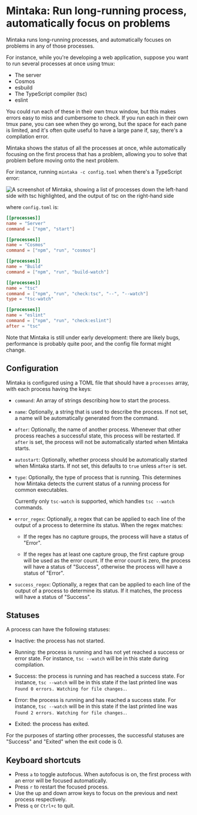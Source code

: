 # Mintaka: Run long-running process, automatically focus on problems

Mintaka runs long-running processes, and automatically focuses on problems in
any of those processes.

For instance, while you're developing a web application, suppose you want to run
several processes at once using tmux:

* The server
* Cosmos
* esbuild
* The TypeScript compiler (tsc)
* eslint

You could run each of these in their own tmux window, but this makes errors easy
to miss and cumbersome to check. If you run each in their own tmux pane, you can
see when they go wrong, but the space for each pane is limited, and it's often
quite useful to have a large pane if, say, there's a compilation error.

Mintaka shows the status of all the processes at once, while automatically
focusing on the first process that has a problem, allowing you to solve that
problem before moving onto the next problem.

For instance, running `mintaka -c config.toml` when there's a TypeScript error:

![A screenshot of Mintaka, showing a list of processes down the left-hand side
with tsc highlighted, and the output of tsc on the right-hand side
](screenshot.png?raw=true)

where `config.toml` is:

```toml
[[processes]]
name = "Server"
command = ["npm", "start"]

[[processes]]
name = "Cosmos"
command = ["npm", "run", "cosmos"]

[[processes]]
name = "Build"
command = ["npm", "run", "build-watch"]

[[processes]]
name = "tsc"
command = ["npm", "run", "check:tsc", "--", "--watch"]
type = "tsc-watch"

[[processes]]
name = "eslint"
command = ["npm", "run", "check:eslint"]
after = "tsc"
```

Note that Mintaka is still under early development: there are likely bugs,
performance is probably quite poor, and the config file format might change.

## Configuration

Mintaka is configured using a TOML file that should have a `processes` array,
with each process having the keys:

* `command`: An array of strings describing how to start the process.

* `name`: Optionally, a string that is used to describe the process. If not set,
  a name will be automatically generated from the command.

* `after`: Optionally, the name of another process. Whenever that other process
  reaches a successful state, this process will be restarted. If `after` is set,
  the process will not be automatically started when Mintaka starts.

* `autostart`: Optionally, whether process should be automatically started when
  Mintaka starts. If not set, this defaults to `true` unless `after` is set.

* `type`: Optionally, the type of process that is running. This determines how
  Mintaka detects the current status of a running process for common
  executables.

  Currently only `tsc-watch` is supported, which handles `tsc --watch` commands.

* `error_regex`: Optionally, a regex that can be applied to each line of the
  output of a process to determine its status. When the regex matches:

  * If the regex has no capture groups, the process will have a status of
    "Error".

  * If the regex has at least one capture group, the first capture group will be
    used as the error count. If the error count is zero, the process will have a
    status of "Success", otherwise the process will have a status of "Error".

* `success_regex`: Optionally, a regex that can be applied to each line of the
  output of a process to determine its status. If it matches, the process will
  have a status of "Success".

## Statuses

A process can have the following statuses:

* Inactive: the process has not started.

* Running: the process is running and has not yet reached a success or error
  state. For instance, `tsc --watch` will be in this state during compilation.

* Success: the process is running and has reached a success state. For instance,
  `tsc --watch` will be in this state if the last printed line was
  `Found 0 errors. Watching for file changes.`.

* Error: the process is running and has reached a success state. For instance,
  `tsc --watch` will be in this state if the last printed line was
  `Found 2 errors. Watching for file changes.`.

* Exited: the process has exited.

For the purposes of starting other processes, the successful statuses are
"Success" and "Exited" when the exit code is 0.

## Keyboard shortcuts

* Press `a` to toggle autofocus. When autofocus is on, the first process with
  an error will be focused automatically.
* Press `r` to restart the focused process.
* Use the up and down arrow keys to focus on the previous and next process
  respectively.
* Press `q` or `Ctrl+c` to quit.
